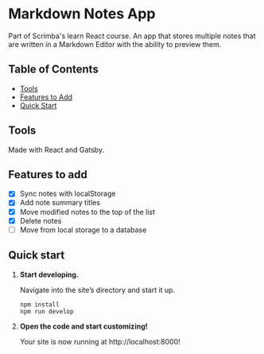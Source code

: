 # Markdown Notes App

Part of Scrimba's learn React course. An app that stores multiple notes that are written in a Markdown Editor with the ability to preview them.

## Table of Contents

- [Tools](#tools)
- [Features to Add](#features-to-add)
- [Quick Start](#quick-start)

## Tools

Made with React and Gatsby.

## Features to add

- [x] Sync notes with localStorage
- [x] Add note summary titles
- [x] Move modified notes to the top of the list
- [x] Delete notes
- [ ] Move from local storage to a database

## Quick start

1.  **Start developing.**

    Navigate into the site’s directory and start it up.

    ```shell
    npm install
    npm run develop
    ```

2.  **Open the code and start customizing!**

    Your site is now running at http://localhost:8000!
